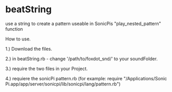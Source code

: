 # beatString
use a string to create a pattern useable in SonicPis "play_nested_pattern" function

How to use.

1.) Download the files.

2.) in beatString.rb - change '/path/to/foxdot_snd/' to your soundFolder.

3.) require the two files in your Project.

4.) requiere the sonicPi pattern.rb (for example: require "/Applications/Sonic Pi.app/app/server/sonicpi/lib/sonicpi/lang/pattern.rb")
